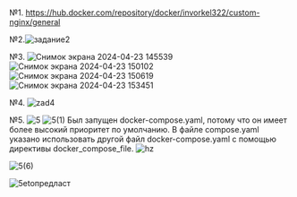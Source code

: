 # 
№1. https://hub.docker.com/repository/docker/invorkel322/custom-nginx/general
   
№2.![задание2](https://github.com/invorkel322/markdown-/assets/135625414/299d3784-a751-4a50-8cb1-43e6932371d9)

№3.
![Снимок экрана 2024-04-23 145539](https://github.com/invorkel322/markdown-/assets/135625414/2b8402c8-8f56-4424-a6f9-cba74237edec)
![Снимок экрана 2024-04-23 150102](https://github.com/invorkel322/markdown-/assets/135625414/f008b6b2-49fa-4c56-8438-1fc2687a98c4)
![Снимок экрана 2024-04-23 150619](https://github.com/invorkel322/markdown-/assets/135625414/541c64fd-a292-4505-a00a-e825c35c5ee8)
![Снимок экрана 2024-04-23 153451](https://github.com/invorkel322/markdown-/assets/135625414/11c27f72-ee22-4a2d-a59c-574bae01b15a)

№4.
![zad4](https://github.com/invorkel322/markdown-/assets/135625414/9de0b599-c834-481c-b126-21de0d9f98c9)

№5.
![5](https://github.com/invorkel322/markdown-/assets/135625414/2fa7cb3f-8c82-4425-bfa4-60858d5a1f45)
![5(1)](https://github.com/invorkel322/markdown-/assets/135625414/fc598e93-bf4c-4410-bb54-8ec71093ccdc)
 Был запущен docker-compose.yaml, потому что он имеет более высокий приоритет по умолчанию. В файле compose.yaml указано использовать другой файл docker-compose.yaml с помощью директивы docker_compose_file.
 ![hz](https://github.com/invorkel322/markdown-/assets/135625414/3a6ce9d8-1d62-4238-b2be-933171fddd16)

 ![5(6)](https://github.com/invorkel322/markdown-/assets/135625414/63566733-bdb7-4c9e-a4d7-ec70300baa8c)



![5etoпредласт](https://github.com/invorkel322/markdown-/assets/135625414/6b588169-6d48-4324-a2fc-54674c4d08f8)




 
